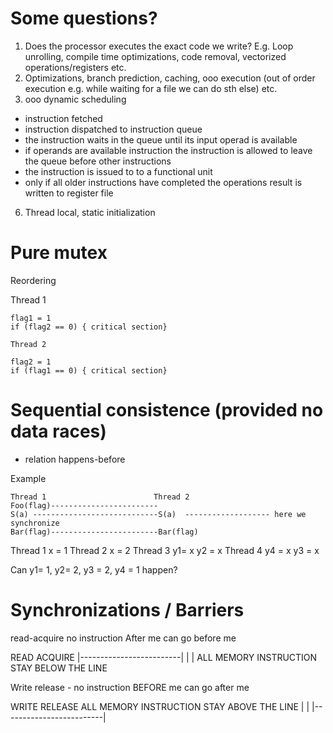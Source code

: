 # Some questions?

1. Does the processor executes the exact code we write? E.g. Loop unrolling, compile time optimizations, code removal, vectorized operations/registers etc.
2. Optimizations, branch prediction, caching, ooo execution (out of order execution e.g. while waiting for a file we can do sth else) etc.
3. ooo dynamic scheduling
  - instruction fetched
  - instruction dispatched to instruction queue
  - the instruction waits in the queue until its input operad is available 
  - if operands are available instruction the instruction is allowed to leave the queue before other instructions
  - the instruction is issued to to a functional unit
  - only if all older instructions have completed the operations result is written to register file
6. Thread local, static initialization
# Pure mutex
Reordering

Thread 1                  
```
flag1 = 1
if (flag2 == 0) { critical section}

Thread 2

flag2 = 1
if (flag1 == 0) { critical section}
```

# Sequential consistence (provided no data races)
- relation happens-before

Example
```
Thread 1                        Thread 2
Foo(flag)------------------------
S(a) ----------------------------S(a)  ------------------- here we synchronize
Bar(flag)------------------------Bar(flag)
```

Thread 1
x  = 1
Thread 2 
x = 2
Thread 3
y1= x
y2 = x
Thread 4
y4 = x
y3 = x

Can y1= 1, y2= 2, y3 = 2, y4 = 1 happen?

# Synchronizations / Barriers
read-acquire no instruction After me can go before me 

READ ACQUIRE
|-------------------------|
|                         |
ALL MEMORY INSTRUCTION STAY BELOW THE LINE


Write release - no instruction BEFORE me can go after me

WRITE RELEASE
ALL MEMORY INSTRUCTION STAY ABOVE THE LINE
|                         |
|-------------------------|

